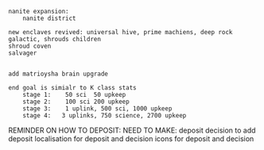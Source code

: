     nanite expansion:
        nanite district

    new enclaves revived: universal hive, prime machiens, deep rock galactic, shrouds children
    shroud coven
    salvager


    add matrioysha brain upgrade

    end goal is simialr to K class stats
        stage 1:    50 sci  50 upkeep
        stage 2:    100 sci 200 upkeep
        stage 3:    1 uplink, 500 sci, 1000 upkeep
        stage 4:   3 uplinks, 750 science, 2700 upkeep

        

REMINDER ON HOW TO DEPOSIT:
    NEED TO MAKE:
        deposit
        decision to add deposit
        localisation for deposit and decision
        icons for deposit and decision